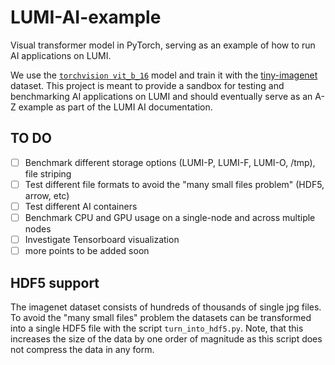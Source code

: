 # LUMI-AI-example
Visual transformer model in PyTorch, serving as an example of how to run AI applications on LUMI. 

We use the [`torchvision vit_b_16`](https://pytorch.org/vision/main/models/generated/torchvision.models.vit_b_16.html#torchvision.models.vit_b_16) model and train it with the [tiny-imagenet](https://image-net.org/download-images.php) dataset. This project is meant to provide a sandbox for testing and benchmarking AI applications on LUMI and should eventually serve as an A-Z example as part of the LUMI AI documentation.

## TO DO
* [ ] Benchmark different storage options (LUMI-P, LUMI-F, LUMI-O, /tmp), file striping 
* [ ] Test different file formats to avoid the "many small files problem" (HDF5, arrow, etc)
* [ ] Test different AI containers
* [ ] Benchmark CPU and GPU usage on a single-node and across multiple nodes
* [ ] Investigate Tensorboard visualization
* [ ] more points to be added soon

## HDF5 support
The imagenet dataset consists of hundreds of thousands of single jpg files. To avoid the "many small files" problem the datasets can be transformed into a single HDF5 file with the script `turn_into_hdf5.py`. Note, that this increases the size of the data by one order of magnitude as this script does not compress the data in any form. 
